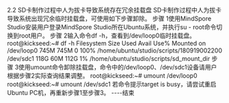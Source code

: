 2.2 SD卡制作过程中人为拔卡导致系统存在冗余挂载盘
SD卡制作过程中人为拔卡导致系统出现冗余临时挂载盘，可使用如下步骤卸除。
步骤 1使用MindSpore Studio安装用户登录MindSpore Studio所在Ubuntu系统，并执行su - root命令切换到root用户。
步骤 2输入命令df -h，查看到/dev/loop0临时挂载盘。
root@kickseed:~# df -h 
Filesystem       Size     Used      Avail   Use% Mounted on 
/dev/loop0      745M  745M     0        100% /home/ubuntu/studio/scripts/180919002200 
/dev/sdc1        118G   60M       112G  1%    /home/ubuntu/studio/scripts/sd_mount_dir
步骤 3使用umount命令卸除挂载盘，命令中的/dev/loop0、/dev/sdc1设备请用户根据步骤2实际查询结果调整。
root@kickseed:~# umount /dev/loop0 
root@kickseed:~# umount /dev/sdc1
若命令提示target is busy，请尝试重启Ubuntu PC机，再重新步骤1至步骤3。
----结束